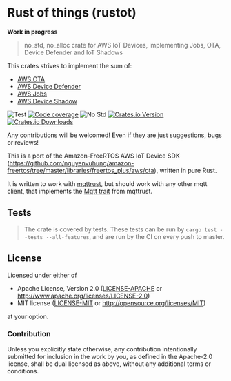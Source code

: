 # Rust of things (rustot)


**Work in progress**

> no_std, no_alloc crate for AWS IoT Devices, implementing Jobs, OTA, Device Defender and IoT Shadows

This crates strives to implement the sum of:
- [AWS OTA](https://github.com/aws/ota-for-aws-iot-embedded-sdk)
- [AWS Device Defender](https://github.com/aws/Device-Defender-for-AWS-IoT-embedded-sdk)
- [AWS Jobs](https://github.com/aws/Jobs-for-AWS-IoT-embedded-sdk)
- [AWS Device Shadow](https://github.com/aws/Device-Shadow-for-AWS-IoT-embedded-sdk)

![Test][test]
[![Code coverage][codecov-badge]][codecov]
![No Std][no-std-badge]
[![Crates.io Version][crates-io-badge]][crates-io]
[![Crates.io Downloads][crates-io-download-badge]][crates-io-download]

Any contributions will be welcomed! Even if they are just suggestions, bugs or reviews!

This is a port of the Amazon-FreeRTOS AWS IoT Device SDK (https://github.com/nguyenvuhung/amazon-freertos/tree/master/libraries/freertos_plus/aws/ota), written in pure Rust.

It is written to work with [mqttrust](https://github.com/BlackbirdHQ/mqttrust), but should work with any other mqtt client, that implements the [Mqtt trait](https://github.com/BlackbirdHQ/mqttrust/blob/master/mqttrust/src/lib.rs) from mqttrust.


## Tests

> The crate is covered by tests. These tests can be run by `cargo test --tests --all-features`, and are run by the CI on every push to master.

## License

Licensed under either of

- Apache License, Version 2.0 ([LICENSE-APACHE](LICENSE-APACHE) or
 http://www.apache.org/licenses/LICENSE-2.0)
- MIT license ([LICENSE-MIT](LICENSE-MIT) or http://opensource.org/licenses/MIT)

at your option.

### Contribution

Unless you explicitly state otherwise, any contribution intentionally submitted
for inclusion in the work by you, as defined in the Apache-2.0 license, shall be
dual licensed as above, without any additional terms or conditions.

<!-- Badges -->
[test]: https://github.com/BlackbirdHQ/rustot/workflows/Test/badge.svg
[no-std-badge]: https://img.shields.io/badge/no__std-yes-blue
[codecov-badge]: https://codecov.io/gh/BlackbirdHQ/rustot/branch/master/graph/badge.svg
[codecov]: https://codecov.io/gh/BlackbirdHQ/rustot
[crates-io]: https://crates.io/crates/rustot
[crates-io-badge]: https://img.shields.io/crates/v/rustot.svg?maxAge=3600
[crates-io-download]: https://crates.io/crates/rustot
[crates-io-download-badge]: https://img.shields.io/crates/d/rustot.svg?maxAge=3600
